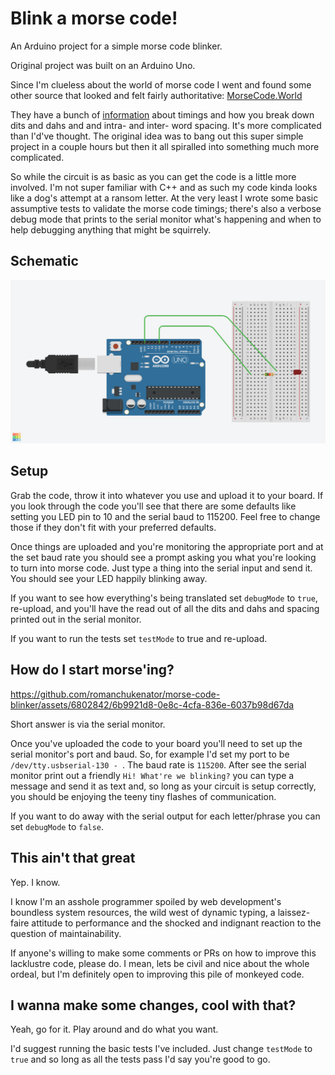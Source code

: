 # Blink a morse code!

An Arduino project for a simple morse code blinker.

Original project was built on an Arduino Uno.

Since I'm clueless about the world of morse code I went and found some other source that looked and felt fairly authoritative: [MorseCode.World](https://morsecode.world)

They have a bunch of [information](https://morsecode.world/international/timing.html) about timings and how you break down dits and dahs and and intra- and inter- word spacing. It's more complicated than I'd've thought. The original idea was to bang out this super simple project in a couple hours but then it all spiralled into something much more complicated.

So while the circuit is as basic as you can get the code is a little more involved. I'm not super familiar with C++ and as such my code kinda looks like a dog's attempt at a ransom letter. At the very least I wrote some basic assumptive tests to validate the morse code timings; there's also a verbose debug mode that prints to the serial monitor what's happening and when to help debugging anything that might be squirrely.

## Schematic

![Circuit diagram for this project](diagram-morse-code-blinker.png)

## Setup

Grab the code, throw it into whatever you use and upload it to your board. If you look through the code you'll see that there are some defaults like setting you LED pin to 10 and the serial baud to 115200. Feel free to change those if they don't fit with your preferred defaults.

Once things are uploaded and you're monitoring the appropriate port and at the set baud rate you should see a prompt asking you what you're looking to turn into morse code. Just type a thing into the serial input and send it. You should see your LED happily blinking away.

If you want to see how everything's being translated set `debugMode` to `true`, re-upload, and you'll have the read out of all the dits and dahs and spacing printed out in the serial monitor.

If you want to run the tests set `testMode` to true and re-upload.

## How do I start morse'ing?

https://github.com/romanchukenator/morse-code-blinker/assets/6802842/6b9921d8-0e8c-4cfa-836e-6037b98d67da

Short answer is via the serial monitor.

Once you've uploaded the code to your board you'll need to set up the serial monitor's port and baud. So, for example I'd set my port to be `/dev/tty.usbserial-130 - `. The baud rate is `115200`. After see the serial monitor print out a friendly `Hi! What're we blinking?` you can type a message and send it as text and, so long as your circuit is setup correctly, you should be enjoying the teeny tiny flashes of communication.

If you want to do away with the serial output for each letter/phrase you can set `debugMode` to `false`.

## This ain't that great

Yep. I know.

I know I'm an asshole programmer spoiled by web development's boundless system resources, the wild west of dynamic typing, a laissez-faire attitude to performance and the shocked and indignant reaction to the question of maintainability.

If anyone's willing to make some comments or PRs on how to improve this lacklustre code, please do. I mean, lets be civil and nice about the whole ordeal, but I'm definitely open to improving this pile of monkeyed code.

## I wanna make some changes, cool with that?

Yeah, go for it. Play around and do what you want.

I'd suggest running the basic tests I've included. Just change `testMode` to `true` and so long as all the tests pass I'd say you're good to go.
